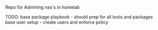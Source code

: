 Repo for Admining nas's in homelab


TODO:
base package playbook - should prep for all tools and packages
base user setup - create users and enforce policy
